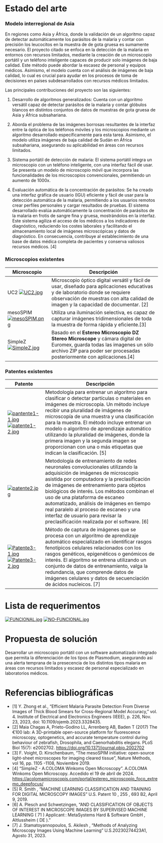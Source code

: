 # Estado del arte
### Modelo interregional de Asia
En regiones como Asia y África, donde la validación de un algoritmo capaz de detectar automáticamente los parásitos de la malaria y contar con precisión los leucocitos en la muestra de de gota gruesa es sumamente necesario. El proyecto citado se enfoca en la detección de la malaria en entornos con recursos limitados, mediante la creación de un microscopio portátil y un teléfono inteligente capaces de producir solo imágenes de baja calidad. Este método puede abordar la escasez de personal y equipos médicos. Asimismo, el modelo cuenta con el análisis de imágenes de baja calidad, lo cual es crucial para ayudar en los procesos de toma de decisiones en países subdesarrollados con recursos médicos limitados.

Las principales contribuciones del proyecto son las siguientes:

1. Desarrollo de algoritmos generalizados: Cuenta con un algoritmo versátil capaz de detectar parásitos de la malaria y contar glóbulos blancos en distintos conjuntos de datos de muestras de gota gruesa de Asia y África subsahariana.

2. Aborda el problema de las imágenes borrosas resultantes de la interfaz entre la óptica de los teléfonos móviles y los microscopios mediante un algoritmo desarrollado específicamente para esta tarea. Asimismo, el modelo utiliza imágenes de baja calidad de Sudán en África subsahariana, asegurando su aplicabilidad en áreas con recursos limitados.

2. Sistema portátil de detección de malaria: El sistema portátil integra un microscopio con un teléfono inteligente, con una interfaz fácil de usar. Se presenta un modelo de microscopio móvil que incorpora las funcionalidades de los microscopios convencionales, permitiendo un aumento de 1000x.

3. Evaluación automática de la concentración de parásitos: Se ha creado una interfaz gráfica de usuario (IGU) eficiente y fácil de usar para la detección automática de la malaria, permitiendo a los usuarios remotos crear perfiles personales y cargar resultados de pruebas. El sistema desarrollado evalúa automáticamente la concentración de parásitos de la malaria en frotis de sangre fina y gruesa, mostrándolos en la interfaz. Este sistema agiliza el acceso de los médicos a los indicadores de diagnóstico, reduciendo los costes laborales y facilitando el almacenamiento local de imágenes microscópicas y datos de diagnóstico. En consecuencia, contribuye al establecimiento de una base de datos médica completa de pacientes y conserva valiosos recursos médicos. [4]

### Microscopios existentes
| Microscopio | Descripción |
|-------------|-------------|
| UC2 [![UC2.jpg](https://i.postimg.cc/TYQ3Bx6S/UC2.jpg)](https://postimg.cc/MvMwjhXb) | Microscopio óptico digital versátil y fácil de usar, diseñado para aplicaciones educativas y de laboratorio donde se requiere observación de muestras con alta calidad de imagen y la capacidad de documentar. [2]|
| mesoSPIM [![mesoSPIM.png](https://i.postimg.cc/BQqJszZK/mesoSPIM.png)](https://postimg.cc/9zN6YJ7m) | Utiliza una iluminación selectiva,  es capaz de capturar imágenes tridimensionales de toda la muestra de forma rápida y eficiente.[3] |
| SimpleZ [![SimpleZ.jpg](https://i.postimg.cc/vZZfKM42/SimpleZ.jpg)](https://postimg.cc/0bhz6Td7) | Basado en el **Estereo Microscopio DZ Stereo Microscope** y cámara digital de Euromex, guarda todas las imagenes un sólo archivo ZIP para poder ser procesadas posteriormente con aplicaciones.[4] |
### Patentes existentes
| Patente | Descripción |
|-------------|-------------|
| [![pantente1-1.jpg](https://i.postimg.cc/DfxwcjWn/pantente1-1.jpg)](https://postimg.cc/6TGKWhLm) [![patente1-2.jpg](https://i.postimg.cc/tRkYMRc0/patente1-2.jpg)](https://postimg.cc/K4KGKbFQ) |Metodología para entrenar un algoritmo para clasificar o detectar partículas o materiales en imágenes de microscopía. Un método incluye recibir una pluralidad de imágenes de microscopía de una muestra y una clasificación para la muestra. El método incluye entrenar un modelo o algoritmo de aprendizaje automático utilizando la pluralidad de imágenes, donde la primera imagen y la segunda imagen se proporcionan con una o más etiquetas que indican la clasificación. [5]|
|[![patente2.jpg](https://i.postimg.cc/j5k6GXWn/patente2.jpg)](https://postimg.cc/ygcSR0y7) | Metodología de entrenamiento de redes neuronales convolucionales utilizando la adquisición de imágenes de microscopio asistida por computadora y la preclasificación de imágenes de entrenamiento para objetos biológicos de interés. Los métodos combinan el uso de una plataforma de escaneo automatizado, análisis de imágenes en tiempo real paralelo al proceso de escaneo y una interfaz de usuario para revisar la preclasificación realizada por el software. [6]|
| [![Patente3-1.jpg](https://i.postimg.cc/CxcKccrj/Patente3-1.jpg)](https://postimg.cc/bZ28J9hJ) [![Patente3-2.jpg](https://i.postimg.cc/fyYL5Z1L/Patente3-2.jpg)](https://postimg.cc/SYNkx0SF) | Método de captura de imágenes que se procesa con un algoritmo de aprendizaje automático especializado en identificar rasgos fenotípicos celulares relacionados con los rasgos genéticos, epigenéticos o genómicos de interés. El algoritmo se entrena utilizando un conjunto de datos de entrenamiento, valga la redundancia, que comprende datos de imágenes celulares y datos de secuenciación de ácidos nucleicos. [7]|
# Lista de requerimentos
[![FUNCIONAL.jpg](https://i.postimg.cc/XNkY8tcD/FUNCIONAL.jpg)](https://postimg.cc/yWWK6QGF) [![NO-FUNCIONAL.jpg](https://i.postimg.cc/RFzv1T3B/NO-FUNCIONAL.jpg)](https://postimg.cc/cKXq0wM9)
# Propuesta de solución
Desarrollar un microscopio portátil con un software automatizado integrado que permita la diferenciación de los tipos de Plasmodium, asegurando así una alerta temprana de la presecencia de los distintos tipos malaria en áreas con recursos limitados y escasez de personal especializado en laboratorios médicos.

# Referencias bibliográficas
- [1] Y. Zhong et al., “Efficient Malaria Parasite Detection From Diverse Images of Thick Blood Smears for Cross-Regional Model Accuracy,” vol. 4. Institute of Electrical and Electronics Engineers (IEEE), p. 226, Nov. 23, 2023, doi: 10.1109/ojemb.2023.3328435.
- [2] Maia Chagas A, Prieto-Godino LL, Arrenberg AB, Baden T (2017) The €100 lab: A 3D-printable open-source platform for fluorescence microscopy, optogenetics, and accurate temperature control during behaviour of zebrafish, Drosophila, and Caenorhabditis elegans. PLoS Biol 15(7): e2002702. https://doi.org/10.1371/journal.pbio.2002702
- [3] F. Voight, D. Kirschenbaum, “The mesoSPIM initiative: open-source light-sheet microscopes for imaging cleared tissue”, Nature Methods, vol 16, pp. 1105 -1108, Noviembre 2019.
- [4] “SimpleZ - A.COLOMA Winkoms Open Microscopy”. A.COLOMA Winkoms Open Microscopy. Accedido el 19 de abril de 2024.  https://acolomamicroscopis.com/portal/estereo_microscopio_foco_extremo_deepfocus/
- [5] R. Smith , “MACHINE LEARNING CLASSIFICATION AND TRAINING FOR DIGITAL MICROSCOPY IMAGES” U.S. Patent 10 , 255 , 693 B2, April 9, 2019.
- [6] A. Plesch and Schwetzingen, “AND CLASSIFICATION OF OBJECTS OF INTEREST IN MICROSCOPE IMAGES BY SUPERVISED MACHINE LEARNING ( 71 ) Applicant : MetaSystems Hard & Software GmbH , Altlussheim ( DE ).”
- [7] J. Stamatoyannopoulos, S. Akilesh , “Methods of Analyzing Microscopy Images Using Machine Learning” U.S.20230274423A1, Agosto 31, 2023.
